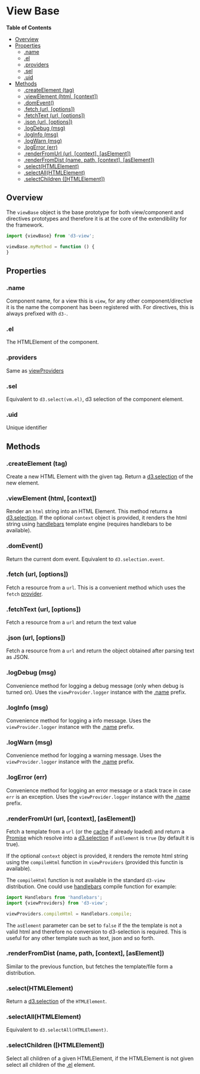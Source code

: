 # View Base

<!-- START doctoc generated TOC please keep comment here to allow auto update -->
<!-- DON'T EDIT THIS SECTION, INSTEAD RE-RUN doctoc TO UPDATE -->
**Table of Contents**

- [Overview](#overview)
- [Properties](#properties)
  - [.name](#name)
  - [.el](#el)
  - [.providers](#providers)
  - [.sel](#sel)
  - [.uid](#uid)
- [Methods](#methods)
  - [.createElement (tag)](#createelement-tag)
  - [.viewElement (html, [context])](#viewelement-html-context)
  - [.domEvent()](#domevent)
  - [.fetch (url, [options])](#fetch-url-options)
  - [.fetchText (url, [options])](#fetchtext-url-options)
  - [.json (url, [options])](#json-url-options)
  - [.logDebug (msg)](#logdebug-msg)
  - [.logInfo (msg)](#loginfo-msg)
  - [.logWarn (msg)](#logwarn-msg)
  - [.logError (err)](#logerror-err)
  - [.renderFromUrl (url, [context], [asElement])](#renderfromurl-url-context-aselement)
  - [.renderFromDist (name, path, [context], [asElement])](#renderfromdist-name-path-context-aselement)
  - [.select(HTMLElement)](#selecthtmlelement)
  - [.selectAll(HTMLElement)](#selectallhtmlelement)
  - [.selectChildren ([HTMLElement])](#selectchildren-htmlelement)

<!-- END doctoc generated TOC please keep comment here to allow auto update -->


## Overview


The ``viewBase`` object is the base prototype for both view/component and directives
prototypes and therefore it is at the core of the extendibility for the framework.
```javascript
import {viewBase} from 'd3-view';

viewBase.myMethod = function () {
}
```


## Properties

### .name

Component name, for a view this is `view`, for any other component/directive it is the name
the component has been registered with. For directives, this is always prefixed with ``d3-``.

### .el

The HTMLElement of the component.

### .providers

Same as [viewProviders](./providers.md)

### .sel

Equivalent to ``d3.select(vm.el)``, d3 selection of the component element.

### .uid

Unique identifier

## Methods

### .createElement (tag)

Create a new HTML Element with the given tag. Return a [d3.selection][] of the new element.

### .viewElement (html, [context])

Render an ``html`` string into an HTML Element. This method returns a [d3.selection][].
If the optional ``context`` object is provided, it renders the html string using
[handlebars][] template engine (requires handlebars to be available).

### .domEvent()

Return the current dom event. Equivalent to ``d3.selection.event``.

### .fetch (url, [options])

Fetch a resource from a ``url``. This is a convenient method which uses the
``fetch`` [provider](./providers.md).

### .fetchText (url, [options])

Fetch a resource from a ``url`` and return the text value

### .json (url, [options])

Fetch a resource from a ``url`` and return the object obtained after parsing text as JSON.

### .logDebug (msg)

Convenience method for logging a debug message (only when debug is turned on).
Uses the ``viewProvider.logger`` instance with the [.name](#name) prefix.

### .logInfo (msg)

Convenience method for logging a info message.
Uses the ``viewProvider.logger`` instance with the [.name](#name) prefix.

### .logWarn (msg)

Convenience method for logging a warning message.
Uses the ``viewProvider.logger`` instance with the [.name](#name) prefix.

### .logError (err)

Convenience method for logging an error message or a stack trace in case ``err`` is an exception.
Uses the ``viewProvider.logger`` instance with the [.name](#name) prefix.

### .renderFromUrl (url, [context], [asElement])

Fetch a template from a ``url`` (or the [cache][] if already loaded) and return a [Promise][] which resolve into a [d3.selection][] if ``asElement`` is ``true`` (by default it is true).

If the optional ``context`` object is provided, it renders the remote html string using
the ``compileHtml`` function in ``viewProviders`` (provided this functin is available).

The ``compileHtml`` function is not available in the standard ``d3-view`` distribution.
One could use [handlebars][] compile function for example:
```javascript
import Handlebars from 'handlebars';
import {viewProviders} from 'd3-view';

viewProviders.compileHtml = Handlebars.compile;
```

The ``asElement`` parameter can be set to ``false`` if the the template is not a valid html and therefore no conversion to d3-selection is required. This is useful for any other template such as text, json and so forth.

### .renderFromDist (name, path, [context], [asElement])

Similar to the previous function, but fetches the template/file form a distribution.


### .select(HTMLElement)

Return a [d3.selection][] of the ``HTMLElement``.

### .selectAll(HTMLElement)

Equivalent to ``d3.selectAll(HTMLElement)``.

### .selectChildren ([HTMLElement])

Select all children of a given HTMLElement, if the HTMLElement is not given
select all children of the [.el](#el) element.

[cache]: ./component#vmcache
[d3.selection]: https://github.com/d3/d3-selection
[Promise]: https://developer.mozilla.org/en/docs/Web/JavaScript/Reference/Global_Objects/Promise
[handlebars]: http://handlebarsjs.com/
